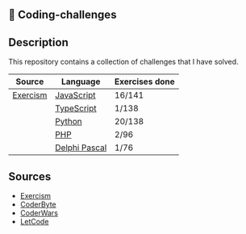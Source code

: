 ## 🎯 Coding-challenges

## Description

This repository contains a collection of challenges that I have solved.

| Source                                  | Language                          | Exercises done |
| --------------------------------------- | --------------------------------- | -------------- |
| [Exercism](https://exercism.org/tracks) | [JavaScript](exercism/javascript) | 16/141         |
|                                         | [TypeScript](exercism/typescript) | 1/138          |
|                                         | [Python](exercism/python)         | 20/138         |
|                                         | [PHP](exercism/php)               | 2/96           |
|                                         | [Delphi Pascal](exercism/delphi)  | 1/76           |

## Sources

- [Exercism](https://exercism.org/)
- [CoderByte](https://coderbyte.com/)
- [CoderWars](https://www.codewars.com/)
- [LetCode](https://leetcode.com/)
